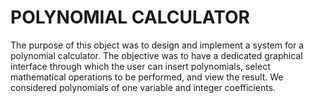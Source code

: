 # POLYNOMIAL CALCULATOR
The purpose of this object was to design and implement a system for a polynomial calculator. The objective was to have a dedicated graphical interface through which the user can insert polynomials, select mathematical operations to be performed, and view the result. We considered polynomials of one variable and integer coefficients.
##
